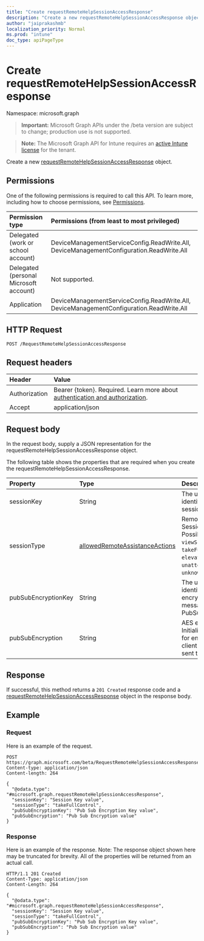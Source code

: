 ```yaml
---
title: "Create requestRemoteHelpSessionAccessResponse"
description: "Create a new requestRemoteHelpSessionAccessResponse object."
author: "jaiprakashmb"
localization_priority: Normal
ms.prod: "intune"
doc_type: apiPageType
---
```


# Create requestRemoteHelpSessionAccessResponse

Namespace: microsoft.graph

> **Important:** Microsoft Graph APIs under the /beta version are subject to change; production use is not supported.

> **Note:** The Microsoft Graph API for Intune requires an [active Intune license](https://go.microsoft.com/fwlink/?linkid=839381) for the tenant.

Create a new [requestRemoteHelpSessionAccessResponse](../resources/intune-remoteassistance-requestremotehelpsessionaccessresponse.md) object.

## Permissions
One of the following permissions is required to call this API. To learn more, including how to choose permissions, see [Permissions](/graph/permissions-reference).

|Permission type|Permissions (from least to most privileged)|
|:---|:---|
|Delegated (work or school account)|DeviceManagementServiceConfig.ReadWrite.All, DeviceManagementConfiguration.ReadWrite.All|
|Delegated (personal Microsoft account)|Not supported.|
|Application|DeviceManagementServiceConfig.ReadWrite.All, DeviceManagementConfiguration.ReadWrite.All|

## HTTP Request
<!-- {
  "blockType": "ignored"
}
-->
``` http
POST /RequestRemoteHelpSessionAccessResponse
```

## Request headers
|Header|Value|
|:---|:---|
|Authorization|Bearer {token}. Required. Learn more about [authentication and authorization](/graph/auth/auth-concepts).|
|Accept|application/json|

## Request body
In the request body, supply a JSON representation for the requestRemoteHelpSessionAccessResponse object.

The following table shows the properties that are required when you create the requestRemoteHelpSessionAccessResponse.

|Property|Type|Description|
|:---|:---|:---|
|sessionKey|String|The unique identifier for a session|
|sessionType|[allowedRemoteAssistanceActions](../resources/intune-remoteassistance-allowedremoteassistanceactions.md)|Remote Help Session Type. Possible values are: `viewScreen`, `takeFullControl`, `elevation`, `unattended`, `unknownFutureValue`.|
|pubSubEncryptionKey|String|The unique identifier for encrypting client messages sent to PubSub|
|pubSubEncryption|String|AES encryption Initialization Vector for encrypting client messages sent to PubSub|



## Response
If successful, this method returns a `201 Created` response code and a [requestRemoteHelpSessionAccessResponse](../resources/intune-remoteassistance-requestremotehelpsessionaccessresponse.md) object in the response body.

## Example

### Request
Here is an example of the request.
``` http
POST https://graph.microsoft.com/beta/RequestRemoteHelpSessionAccessResponse
Content-type: application/json
Content-length: 264

{
  "@odata.type": "#microsoft.graph.requestRemoteHelpSessionAccessResponse",
  "sessionKey": "Session Key value",
  "sessionType": "takeFullControl",
  "pubSubEncryptionKey": "Pub Sub Encryption Key value",
  "pubSubEncryption": "Pub Sub Encryption value"
}
```

### Response
Here is an example of the response. Note: The response object shown here may be truncated for brevity. All of the properties will be returned from an actual call.
``` http
HTTP/1.1 201 Created
Content-Type: application/json
Content-Length: 264

{
  "@odata.type": "#microsoft.graph.requestRemoteHelpSessionAccessResponse",
  "sessionKey": "Session Key value",
  "sessionType": "takeFullControl",
  "pubSubEncryptionKey": "Pub Sub Encryption Key value",
  "pubSubEncryption": "Pub Sub Encryption value"
}
```
